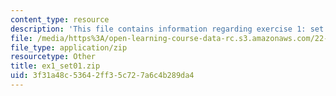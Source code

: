 ```yaml
---
content_type: resource
description: 'This file contains information regarding exercise 1: set 1 numbers (ZIP).'
file: /media/https%3A/open-learning-course-data-rc.s3.amazonaws.com/22-15-essential-numerical-methods-fall-2014/3f31a48c53642ff35c727a6c4b289da4_ex1_set01.zip
file_type: application/zip
resourcetype: Other
title: ex1_set01.zip
uid: 3f31a48c-5364-2ff3-5c72-7a6c4b289da4
---
```

